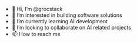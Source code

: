 - 👋 Hi, I’m @grocstack
- 👀 I’m interested in building software solutions
- 🌱 I’m currently learning AI development
- 💞️ I’m looking to collaborate on AI related projects
- 📫 How to reach me 

<!---
grocstack/grocstack is a ✨ special ✨ repository because its `README.md` (this file) appears on your GitHub profile.
You can click the Preview link to take a look at your changes.
--->
